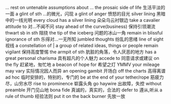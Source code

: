 ... rest on untenable assumptions about ...
the prosaic side of life 生活平淡的一面
a glint of sth ...的微光，闪现
a glint of anger 愤怒的目光
silver lining 黑暗中的一线光明
every cloud has a silver lining 朵朵乌云衬银边
take a cavalier attitude to 对...不闻不问
stay ahead of the curve(business) 保持引领潮流
thwart sb in sth 阻挠
the tip of the iceberg 问题的冰山一角
remain in blissful ignorance of sth 乐得对...一无所知
jumbled thoughts 纷乱的思绪
line of sight 视线
a constellation of | a group of related ideas, things or people
remain vigilant 保持高度警惕
the armpit of sth 肮脏的角落，令人厌恶的地方
has a great personal charisma 具有超凡的个人魅力
accede to 同意请求或建议
on the fly 赶紧地，匆忙地
a beacon of hope for 希望之灯
YMMV your mileage may vary 实际情况因人而异
an opening gambit 开场白
off the charts 高得离谱
ad hoc 临时安排的，特别的，专门的
be at the end of your tether/rope 筋疲力尽，山穷水尽
rise to prominence 崭露头角
go haywire 出故障，失控
without preamble 开门见山地
bona fide 真诚的，真实的，合法的
defer to 遵从,听从
a rule of thumb 经验法则
put it on the back burner 先放一放